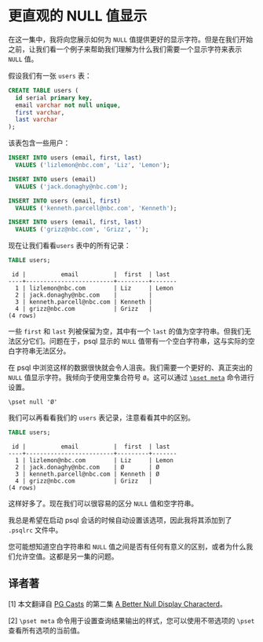 # 更直观的 NULL 值显示

在这一集中，我将向您展示如何为 `NULL` 值提供更好的显示字符。但是在我们开始之前，让我们看一个例子来帮助我们理解为什么我们需要一个显示字符来表示 `NULL` 值。

假设我们有一张 `users` 表：

```sql
CREATE TABLE users (
  id serial primary key,
  email varchar not null unique,
  first varchar,
  last varchar
);
```

该表包含一些用户：

```sql
INSERT INTO users (email, first, last)
  VALUES ('lizlemon@nbc.com', 'Liz', 'Lemon');

INSERT INTO users (email)
  VALUES ('jack.donaghy@nbc.com');

INSERT INTO users (email, first)
  VALUES ('kenneth.parcell@nbc.com', 'Kenneth');

INSERT INTO users (email, first, last)
  VALUES ('grizz@nbc.com', 'Grizz', '');
```

现在让我们看看`users` 表中的所有记录：

```sql
TABLE users;
```

```
 id |          email          |  first  | last
----+-------------------------+---------+-------
  1 | lizlemon@nbc.com        | Liz     | Lemon
  2 | jack.donaghy@nbc.com    |         |
  3 | kenneth.parcell@nbc.com | Kenneth |
  4 | grizz@nbc.com           | Grizz   |
(4 rows)
```

一些 `first` 和 `last` 列被保留为空，其中有一个 `last` 的值为空字符串。但我们无法区分它们。问题在于，psql 显示的 `NULL` 值带有一个空白字符串，这与实际的空白字符串无法区分。

在 psql 中浏览这样的数据很快就会令人沮丧。我们需要一个更好的、真正突出的 `NULL` 值显示字符。我倾向于使用空集合符号 `Ø`。这可以通过 [`\pset meta`](https://www.postgresql.org/docs/current/app-psql.html) 命令进行设置。

```
\pset null 'Ø'
```

我们可以再看看我们的 `users` 表记录，注意看看其中的区别。

```sql
TABLE users;
```

```
 id |          email          |  first  | last
----+-------------------------+---------+-------
  1 | lizlemon@nbc.com        | Liz     | Lemon
  2 | jack.donaghy@nbc.com    | Ø       | Ø
  3 | kenneth.parcell@nbc.com | Kenneth | Ø
  4 | grizz@nbc.com           | Grizz   |
(4 rows)
```

这样好多了。现在我们可以很容易的区分 `NULL` 值和空字符串。

我总是希望在启动 psql 会话的时候自动设置该选项，因此我将其添加到了 `.psqlrc` 文件中。

您可能想知道空白字符串和 `NULL` 值之间是否有任何有意义的区别，或者为什么我们允许空值。这都是另一集的问题。

## 译者著

[1] 本文翻译自 [PG Casts](https://www.pgcasts.com/) 的第二集 [A Better Null Display Characterd](https://www.pgcasts.com/episodes/a-better-null-display-character)。

[2] `\pset meta` 命令用于设置查询结果输出的样式，您可以使用不带选项的 `\pset` 查看所有选项的当前值。

